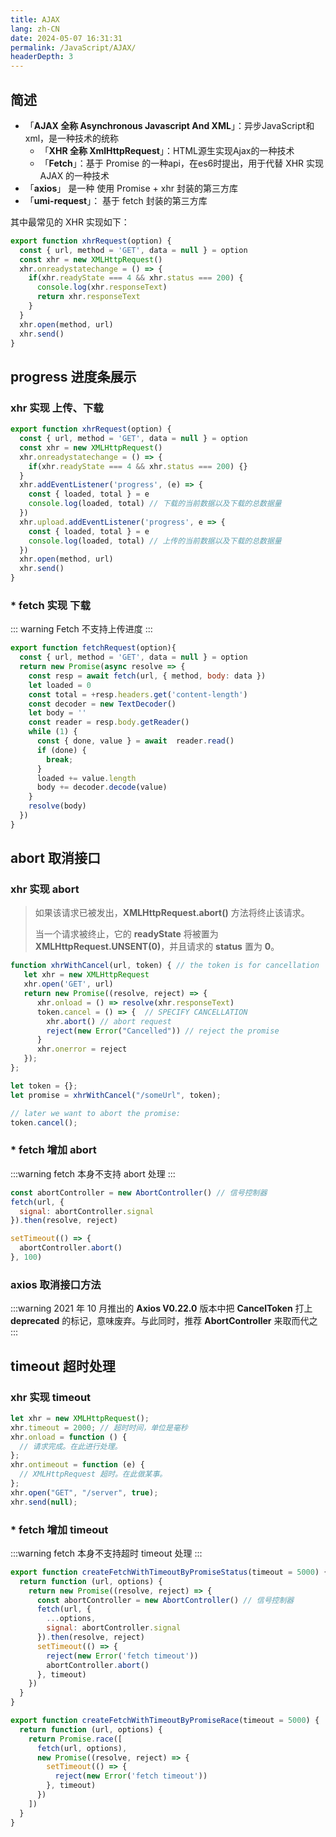```yaml
---
title: AJAX
lang: zh-CN
date: 2024-05-07 16:31:31
permalink: /JavaScript/AJAX/
headerDepth: 3
---
```


## 简述

- 「**AJAX 全称 Asynchronous Javascript And XML**」：异步JavaScript和xml，是一种技术的统称
  - 「**XHR 全称 XmlHttpRequest**」：HTML源生实现Ajax的一种技术
  - 「**Fetch**」：基于 Promise 的一种api，在es6时提出，用于代替 XHR 实现 AJAX 的一种技术
- 「**axios**」 是一种 使用 Promise + xhr 封装的第三方库
- 「**umi-request**」： 基于 fetch 封装的第三方库

其中最常见的 XHR 实现如下：

```javascript
export function xhrRequest(option) {
  const { url, method = 'GET', data = null } = option
  const xhr = new XMLHttpRequest()
  xhr.onreadystatechange = () => {
    if(xhr.readyState === 4 && xhr.status === 200) {
      console.log(xhr.responseText)
      return xhr.responseText
    }
  }
  xhr.open(method, url)
  xhr.send()
}
```

## progress 进度条展示

### xhr 实现 上传、下载 

```javascript {7-14}
export function xhrRequest(option) {
  const { url, method = 'GET', data = null } = option
  const xhr = new XMLHttpRequest()
  xhr.onreadystatechange = () => {
    if(xhr.readyState === 4 && xhr.status === 200) {}
  }
  xhr.addEventListener('progress', (e) => {
    const { loaded, total } = e
    console.log(loaded, total) // 下载的当前数据以及下载的总数据量
  })
  xhr.upload.addEventListener('progress', e => {
    const { loaded, total } = e
    console.log(loaded, total) // 上传的当前数据以及下载的总数据量
  })
  xhr.open(method, url)
  xhr.send()
}
```

### * fetch 实现 下载

::: warning Fetch 不支持上传进度
:::

```javascript {5,6,11,15}
export function fetchRequest(option){
  const { url, method = 'GET', data = null } = option
  return new Promise(async resolve => {
    const resp = await fetch(url, { method, body: data })
    let loaded = 0
    const total = +resp.headers.get('content-length')
    const decoder = new TextDecoder()
    let body = ''
    const reader = resp.body.getReader()
    while (1) {
      const { done, value } = await  reader.read()
      if (done) {
        break;
      }
      loaded += value.length
      body += decoder.decode(value)
    }
    resolve(body)
  })
}
```

## abort 取消接口

### xhr 实现 abort

> 如果该请求已被发出，**XMLHttpRequest.abort()** 方法将终止该请求。 
> 
> 当一个请求被终止，它的 **readyState** 将被置为 **XMLHttpRequest.UNSENT(0)**，并且请求的 **status** 置为 **0**。

```javascript {6-9,18}
function xhrWithCancel(url, token) { // the token is for cancellation
   let xhr = new XMLHttpRequest
   xhr.open('GET', url)
   return new Promise((resolve, reject) => {
      xhr.onload = () => resolve(xhr.responseText)
      token.cancel = () => {  // SPECIFY CANCELLATION
        xhr.abort() // abort request
        reject(new Error("Cancelled")) // reject the promise
      }
      xhr.onerror = reject
   });
};

let token = {};
let promise = xhrWithCancel("/someUrl", token);

// later we want to abort the promise:
token.cancel();
```

### * fetch 增加 abort

:::warning fetch 本身不支持 abort 处理
:::

```javascript
const abortController = new AbortController() // 信号控制器
fetch(url, {
  signal: abortController.signal
}).then(resolve, reject)

setTimeout(() => {
  abortController.abort()
}, 100)
```

### axios 取消接口方法

:::warning 
2021 年 10 月推出的 **Axios V0.22.0** 版本中把 **CancelToken** 打上 **deprecated** 的标记，意味废弃。与此同时，推荐 **AbortController** 来取而代之
:::

## timeout 超时处理

### xhr 实现 timeout

```javascript {2,6-9}
let xhr = new XMLHttpRequest();
xhr.timeout = 2000; // 超时时间，单位是毫秒
xhr.onload = function () {
  // 请求完成。在此进行处理。
};
xhr.ontimeout = function (e) {
  // XMLHttpRequest 超时。在此做某事。
};
xhr.open("GET", "/server", true);
xhr.send(null);
```

### * fetch 增加 timeout

:::warning fetch 本身不支持超时 timeout 处理
:::

```javascript {4,7,9-12}
export function createFetchWithTimeoutByPromiseStatus(timeout = 5000) {
  return function (url, options) {
    return new Promise((resolve, reject) => {
      const abortController = new AbortController() // 信号控制器
      fetch(url, {
        ...options,
        signal: abortController.signal
      }).then(resolve, reject)
      setTimeout(() => {
        reject(new Error('fetch timeout'))
        abortController.abort()
      }, timeout)
    })
  }
}
```

```javascript {3-10}
export function createFetchWithTimeoutByPromiseRace(timeout = 5000) {
  return function (url, options) {
    return Promise.race([
      fetch(url, options),
      new Promise((resolve, reject) => {
        setTimeout(() => {
          reject(new Error('fetch timeout'))
        }, timeout)
      })
    ])
  }
}
```
